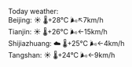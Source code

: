 Today weather:  
Beijing: ☀️   🌡️+28°C 🌬️↖7km/h  
Tianjin: ☀️   🌡️+26°C 🌬️←15km/h  
Shijiazhuang: ☁️   🌡️+25°C 🌬️←4km/h  
Tangshan: ☀️   🌡️+24°C 🌬️←9km/h  
